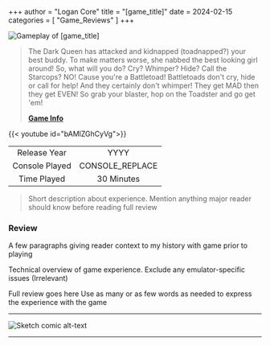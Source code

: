 +++
author = "Logan Core"
title = "[game_title]"
date = 2024-02-15
categories = [
    "Game_Reviews"
]
+++


![Gameplay of [game_title]](/images/core_game_database/[game_id]_gameplay.webp)

> The Dark Queen has attacked and kidnapped (toadnapped?) your best buddy. To make matters worse, she nabbed the best looking girl around! So, what will you do? Cry? Whimper? Hide? Call the Starcops? NO! Cause you're a Battletoad! Battletoads don't cry, hide or call for help! And they certainly don't whimper! They get MAD then they get EVEN! So grab your blaster, hop on the Toadster and go get 'em!
> 
> **[Game Info]([game_url])**

{{< youtube id="bAMlZGhCyVg">}}

|||
|:-:|:-:|
| Release Year   | YYYY
| Console Played     | CONSOLE_REPLACE
| Time Played     | 30 Minutes

> Short description about experience. Mention anything major reader should know before reading full review

### Review

A few paragraphs giving reader context to my history with game prior to playing

Technical overview of game experience. Exclude any emulator-specific issues (Irrelevant)

Full review goes here
Use as many or as few words as needed to express the experience with the game

---

![Sketch comic alt-text](/images/test_image.webp)

---